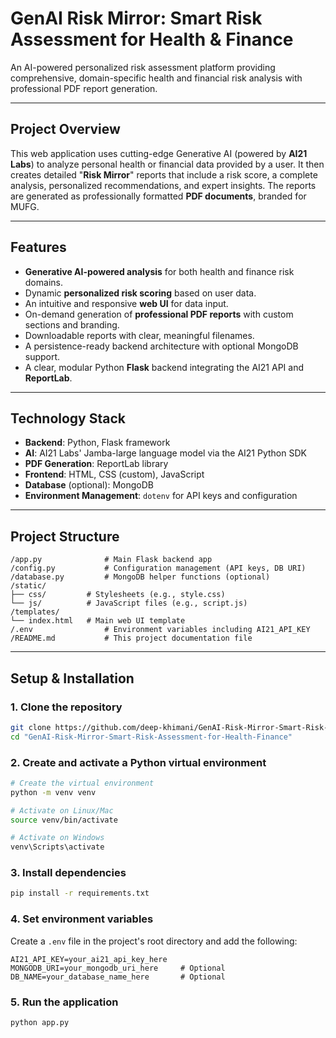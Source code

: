 # GenAI Risk Mirror: Smart Risk Assessment for Health & Finance

An AI-powered personalized risk assessment platform providing comprehensive, domain-specific health and financial risk analysis with professional PDF report generation.

-----

## Project Overview

This web application uses cutting-edge Generative AI (powered by **AI21 Labs**) to analyze personal health or financial data provided by a user. It then creates detailed "**Risk Mirror**" reports that include a risk score, a complete analysis, personalized recommendations, and expert insights. The reports are generated as professionally formatted **PDF documents**, branded for MUFG.

-----

## Features

  - **Generative AI-powered analysis** for both health and finance risk domains.
  - Dynamic **personalized risk scoring** based on user data.
  - An intuitive and responsive **web UI** for data input.
  - On-demand generation of **professional PDF reports** with custom sections and branding.
  - Downloadable reports with clear, meaningful filenames.
  - A persistence-ready backend architecture with optional MongoDB support.
  - A clear, modular Python **Flask** backend integrating the AI21 API and **ReportLab**.

-----

## Technology Stack

  - **Backend**: Python, Flask framework
  - **AI**: AI21 Labs' Jamba-large language model via the AI21 Python SDK
  - **PDF Generation**: ReportLab library
  - **Frontend**: HTML, CSS (custom), JavaScript
  - **Database** (optional): MongoDB
  - **Environment Management**: `dotenv` for API keys and configuration

-----

## Project Structure

```
/app.py              # Main Flask backend app
/config.py           # Configuration management (API keys, DB URI)
/database.py         # MongoDB helper functions (optional)
/static/
├── css/         # Stylesheets (e.g., style.css)
└── js/          # JavaScript files (e.g., script.js)
/templates/
└── index.html   # Main web UI template
/.env                # Environment variables including AI21_API_KEY
/README.md           # This project documentation file
```

-----

## Setup & Installation

### 1\. Clone the repository

```bash
git clone https://github.com/deep-khimani/GenAI-Risk-Mirror-Smart-Risk-Assessment-for-Health-Finance.git
cd "GenAI-Risk-Mirror-Smart-Risk-Assessment-for-Health-Finance"
```

### 2\. Create and activate a Python virtual environment

```bash
# Create the virtual environment
python -m venv venv

# Activate on Linux/Mac
source venv/bin/activate

# Activate on Windows
venv\Scripts\activate
```

### 3\. Install dependencies

```bash
pip install -r requirements.txt
```

### 4\. Set environment variables

Create a `.env` file in the project's root directory and add the following:

```
AI21_API_KEY=your_ai21_api_key_here
MONGODB_URI=your_mongodb_uri_here     # Optional
DB_NAME=your_database_name_here       # Optional
```

### 5\. Run the application

```bash
python app.py
```
